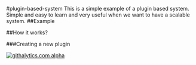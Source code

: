 #plugin-based-system
This is a simple example of a plugin based system. Simple and easy to learn and very useful when we want to have a scalable system.
##Example

##How it works?

###Creating a new plugin


[![githalytics.com alpha](https://cruel-carlota.pagodabox.com/5961ed27ce1cac22795ec10d7e1c6f9b "githalytics.com")](http://githalytics.com/rmrodrigues/plugin-based-system)
